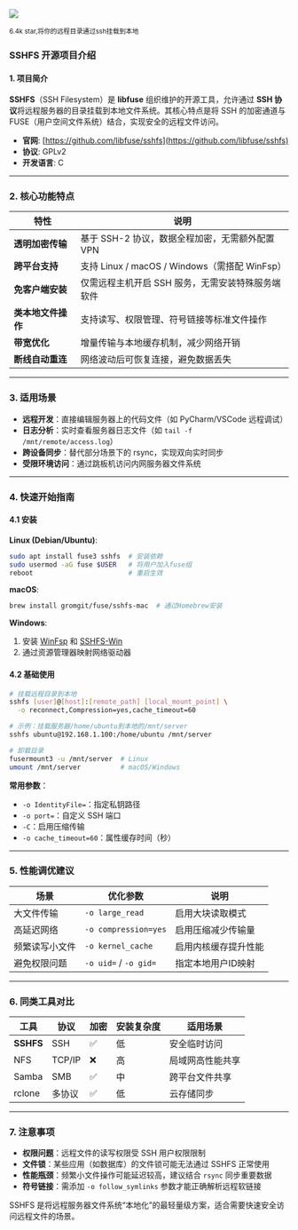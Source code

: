 <img src="/assets/image/250211-sshfs.png"/>

<small>6.4k star,将你的远程目录通过ssh挂载到本地</small>

### **SSHFS 开源项目介绍**

#### **1. 项目简介**
**SSHFS**（SSH Filesystem）是 **libfuse** 组织维护的开源工具，允许通过 **SSH 协议**将远程服务器的目录挂载到本地文件系统。其核心特点是将 SSH 的加密通道与 FUSE（用户空间文件系统）结合，实现安全的远程文件访问。

- **官网**: [https://github.com/libfuse/sshfs](https://github.com/libfuse/sshfs)
- **协议**: GPLv2
- **开发语言**: C

---

### **2. 核心功能特点**
| 特性                  | 说明                                                                 |
|-----------------------|----------------------------------------------------------------------|
| **透明加密传输**      | 基于 SSH-2 协议，数据全程加密，无需额外配置 VPN                      |
| **跨平台支持**        | 支持 Linux / macOS / Windows（需搭配 WinFsp）                       |
| **免客户端安装**      | 仅需远程主机开启 SSH 服务，无需安装特殊服务端软件                    |
| **类本地文件操作**    | 支持读写、权限管理、符号链接等标准文件操作                           |
| **带宽优化**          | 增量传输与本地缓存机制，减少网络开销                                 |
| **断线自动重连**      | 网络波动后可恢复连接，避免数据丢失                                   |

---

### **3. 适用场景**
- **远程开发**：直接编辑服务器上的代码文件（如 PyCharm/VSCode 远程调试）
- **日志分析**：实时查看服务器日志文件（如 `tail -f /mnt/remote/access.log`）
- **跨设备同步**：替代部分场景下的 rsync，实现双向实时同步
- **受限环境访问**：通过跳板机访问内网服务器文件系统

---

### **4. 快速开始指南**
#### **4.1 安装**
**Linux (Debian/Ubuntu)**:
```bash
sudo apt install fuse3 sshfs  # 安装依赖
sudo usermod -aG fuse $USER   # 将用户加入fuse组
reboot                        # 重启生效
```

**macOS**:
```bash
brew install gromgit/fuse/sshfs-mac  # 通过Homebrew安装
```

**Windows**:
1. 安装 [WinFsp](https://winfsp.dev/) 和 [SSHFS-Win](https://github.com/winfsp/sshfs-win)
2. 通过资源管理器映射网络驱动器

#### **4.2 基础使用**
```bash
# 挂载远程目录到本地
sshfs [user]@[host]:[remote_path] [local_mount_point] \
  -o reconnect,Compression=yes,cache_timeout=60

# 示例：挂载服务器/home/ubuntu到本地的/mnt/server
sshfs ubuntu@192.168.1.100:/home/ubuntu /mnt/server

# 卸载目录
fusermount3 -u /mnt/server  # Linux
umount /mnt/server          # macOS/Windows
```

**常用参数**：
- `-o IdentityFile=`：指定私钥路径
- `-o port=`：自定义 SSH 端口
- `-C`：启用压缩传输
- `-o cache_timeout=60`：属性缓存时间（秒）

---

### **5. 性能调优建议**
| 场景                | 优化参数                          | 说明                             |
|---------------------|-----------------------------------|----------------------------------|
| 大文件传输          | `-o large_read`                   | 启用大块读取模式                 |
| 高延迟网络          | `-o compression=yes`              | 启用压缩减少传输量               |
| 频繁读写小文件      | `-o kernel_cache`                 | 启用内核缓存提升性能             |
| 避免权限问题        | `-o uid=` / `-o gid=`           | 指定本地用户ID映射               |

---

### **6. 同类工具对比**
| 工具      | 协议    | 加密 | 安装复杂度 | 适用场景           |
|-----------|---------|------|------------|--------------------|
| **SSHFS** | SSH     | ✅    | 低         | 安全临时访问       |
| NFS       | TCP/IP  | ❌    | 高         | 局域网高性能共享   |
| Samba     | SMB     | ✅    | 中         | 跨平台文件共享     |
| rclone    | 多协议  | ✅    | 低         | 云存储同步         |

---

### **7. 注意事项**
- **权限问题**：远程文件的读写权限受 SSH 用户权限限制
- **文件锁**：某些应用（如数据库）的文件锁可能无法通过 SSHFS 正常使用
- **性能瓶颈**：频繁小文件操作可能延迟较高，建议结合 `rsync` 同步重要数据
- **符号链接**：需添加 `-o follow_symlinks` 参数才能正确解析远程软链接

SSHFS 是将远程服务器文件系统“本地化”的最轻量级方案，适合需要快速安全访问远程文件的场景。